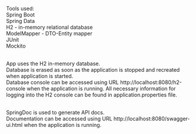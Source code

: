 Tools used:<br/>
Spring Boot<br/>
Spring Data<br/>
H2 - in-memory relational database<br/>
ModelMapper - DTO-Entity mapper<br/>
JUnit<br/>
Mockito<br/><br/>

App uses the H2 in-memory database.<br/>
Database is erased as soon as the application is stopped and recreated when application is started.<br/>
Database console can be accessed using URL http://localhost:8080/h2-console 
when the application is running. All necessary information for logging into the H2 console 
can be found in application.properties file.<br/><br/>

SpringDoc is used to generate API docs.<br/>
Documentation can be accessed using URL http://localhost:8080/swagger-ui.html when the application is running.<br/><br/>
